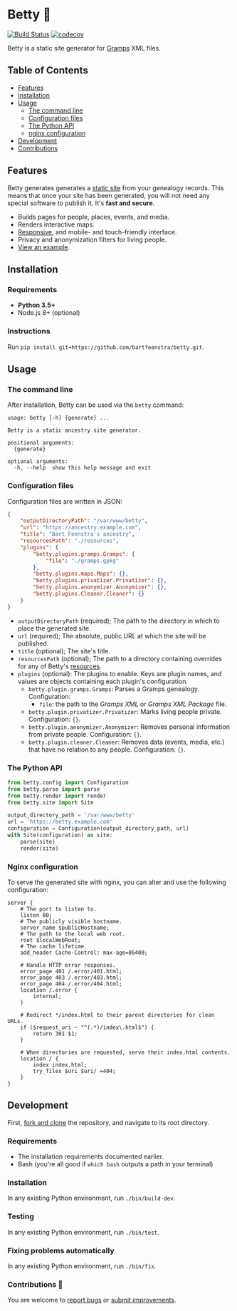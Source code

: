 # Betty 👵

[![Build Status](https://travis-ci.org/bartfeenstra/betty.svg?branch=master)](https://travis-ci.org/bartfeenstra/betty) [![codecov](https://codecov.io/gh/bartfeenstra/betty/branch/master/graph/badge.svg)](https://codecov.io/gh/bartfeenstra/betty)

Betty is a static site generator for [Gramps](https://gramps-project.org/) XML files.

## Table of Contents

- [Features](#features)
- [Installation](#installation)
- [Usage](#usage)
  - [The command line](#the-command-line)
  - [Configuration files](#configuration-files)
  - [The Python API](#the-python-api)
  - [nginx configuration](#nginx-configuration)
- [Development](#development)
- [Contributions](#contributions-)

## Features
Betty generates generates a [static site](https://en.wikipedia.org/wiki/Static_web_page) from your genealogy records.
This means that once your site has been generated, you will not need any special software to publish it. It's **fast and
secure**.
- Builds pages for people, places, events, and media.
- Renders interactive maps.
- [Responsive](https://en.wikipedia.org/wiki/Responsive_web_design), and mobile- and touch-friendly interface.
- Privacy and anonymization filters for living people.
- [View an example](https://ancestry.bartfeenstra.com/).

## Installation

### Requirements
- **Python 3.5+**
- Node.js 8+ (optional)

### Instructions
Run `pip install git+https://github.com/bartfeenstra/betty.git`.

## Usage

### The command line
After installation, Betty can be used via the `betty` command:
```
usage: betty [-h] {generate} ...

Betty is a static ancestry site generator.

positional arguments:
  {generate}

optional arguments:
  -h, --help  show this help message and exit
```

### Configuration files
Configuration files are written in JSON:
```json
{
	"outputDirectoryPath": "/var/www/betty",
	"url": "https://ancestry.example.com",
	"title": "Bart Feenstra's ancestry",
	"resourcesPath": "./resources",
	"plugins": {
		"betty.plugins.gramps.Gramps": {
			"file": "./gramps.gpkg"
		},
		"betty.plugins.maps.Maps": {},
		"betty.plugins.privatizer.Privatizer": {},
		"betty.plugins.anonymizer.Anonymizer": {},
		"betty.plugins.Cleaner.Cleaner": {}
	}
}
```
- `outputDirectoryPath` (required); The path to the directory in which to place the generated site.
- `url` (required); The absolute, public URL at which the site will be published.
- `title` (optional); The site's title.
- `resourcesPath` (optional); The path to a directory containing overrides for any of Betty's [resources](./betty/resources).
- `plugins` (optional): The plugins to enable. Keys are plugin names, and values are objects containing each plugin's configuration.
    - `betty.plugin.gramps.Gramps`: Parses a Gramps genealogy. Configuration:
        - `file`: the path to the *Gramps XML* or *Gramps XML Package* file.
    - `betty.plugin.privatizer.Privatizer`: Marks living people private. Configuration: `{}`.
    - `betty.plugin.anonymizer.Anonymizer`: Removes personal information from private people. Configuration: `{}`.
    - `betty.plugin.cleaner.Cleaner`: Removes data (events, media, etc.) that have no relation to any people. Configuration: `{}`.

### The Python API
```python
from betty.config import Configuration
from betty.parse import parse
from betty.render import render
from betty.site import Site

output_directory_path = '/var/www/betty'
url = 'https://betty.example.com'
configuration = Configuration(output_directory_path, url)
with Site(configuration) as site:
    parse(site)
    render(site)

```

### Nginx configuration
To serve the generated site with nginx, you can alter and use the following configuration:
```
server {
	# The port to listen to.
	listen 80;
	# The publicly visible hostname.
	server_name $publicHostname;
	# The path to the local web root.
	root $localWebRoot;
	# The cache lifetime.
	add_header Cache-Control: max-age=86400; 

	# Handle HTTP error responses.
	error_page 401 /.error/401.html;
	error_page 403 /.error/403.html;
	error_page 404 /.error/404.html;
	location /.error {
		internal;
	}

	# Redirect */index.html to their parent directories for clean URLs.
	if ($request_uri ~ "^(.*)/index\.html$") {
		return 301 $1;
	}

	# When directories are requested, serve their index.html contents.
	location / {
		index index.html;
		try_files $uri $uri/ =404;
	}
}
```

## Development
First, [fork and clone](https://guides.github.com/activities/forking/) the repository, and navigate to its root directory.

### Requirements
- The installation requirements documented earlier.
- Bash (you're all good if `which bash` outputs a path in your terminal)

### Installation
In any existing Python environment, run `./bin/build-dev`.

### Testing
In any existing Python environment, run `./bin/test`.

### Fixing problems automatically
In any existing Python environment, run `./bin/fix`.

### Contributions 🥳
You are welcome to [report bugs](https://github.com/bartfeenstra/betty/issues) or [submit improvements](https://github.com/bartfeenstra/betty/pulls).
